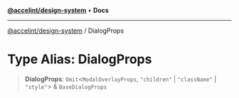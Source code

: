 [**@accelint/design-system**](../README.md) • **Docs**

***

[@accelint/design-system](../README.md) / DialogProps

# Type Alias: DialogProps

> **DialogProps**: `Omit`\<`ModalOverlayProps`, `"children"` \| `"className"` \| `"style"`\> & `BaseDialogProps`
